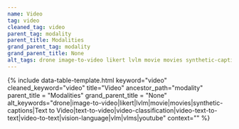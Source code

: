 ```yaml
---
name: Video
tag: video
cleaned_tag: video
parent_tag: modality
parent_title: Modalities
grand_parent_tag: modality
grand_parent_title: None
alt_tags: drone image-to-video likert lvlm movie movies synthetic-captions Text to Video text-to-video video-classification video-text-to-text video-to-text vision-language vlm vlms youtube
---
```


{% include data-table-template.html 
  keyword="video" 
  cleaned_keyword="video" 
  title="Video"
  ancestor_path="modality" 
  parent_title = "Modalities"
  grand_parent_title = "None"
  alt_keywords="drone|image-to-video|likert|lvlm|movie|movies|synthetic-captions|Text to Video|text-to-video|video-classification|video-text-to-text|video-to-text|vision-language|vlm|vlms|youtube"
  context=""
%}

